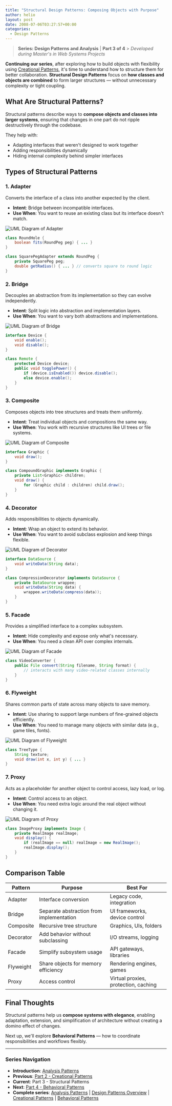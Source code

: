 ```yaml
---
title: "Structural Design Patterns: Composing Objects with Purpose"
author: helio
layout: post
date: 2008-07-06T03:27:57+00:00
categories:
  - Design Patterns
---
```


> **Series: Design Patterns and Analysis** | **Part 3 of 4** > _Developed during Master's in Web Systems Projects_

**Continuing our series**, after exploring how to build objects with flexibility using [Creational Patterns](../2008-07-04-padroes-de-criacao/), it's time to understand how to structure them for better collaboration.
**Structural Design Patterns** focus on **how classes and objects are combined** to form larger structures — without unnecessary complexity or tight coupling.

## What Are Structural Patterns?

Structural patterns describe ways to **compose objects and classes into larger systems**, ensuring that changes in one part do not ripple destructively through the codebase.

They help with:

- Adapting interfaces that weren't designed to work together
- Adding responsibilities dynamically
- Hiding internal complexity behind simpler interfaces

## Types of Structural Patterns

### 1. Adapter

Converts the interface of a class into another expected by the client.

- **Intent**: Bridge between incompatible interfaces.
- **Use When**: You want to reuse an existing class but its interface doesn't match.

<img src="/uploads/2008/07/adapter-pattern.png" alt="UML Diagram of Adapter" class="structural-pattern-img">

```java
class RoundHole {
    boolean fits(RoundPeg peg) { ... }
}

class SquarePegAdapter extends RoundPeg {
    private SquarePeg peg;
    double getRadius() { ... } // converts square to round logic
}
```

### 2. Bridge

Decouples an abstraction from its implementation so they can evolve independently.

- **Intent**: Split logic into abstraction and implementation layers.
- **Use When**: You want to vary both abstractions and implementations.

<img src="/uploads/2008/07/bridge-pattern.png" alt="UML Diagram of Bridge" class="structural-pattern-img">

```java
interface Device {
    void enable();
    void disable();
}

class Remote {
    protected Device device;
    public void togglePower() {
        if (device.isEnabled()) device.disable();
        else device.enable();
    }
}
```

### 3. Composite

Composes objects into tree structures and treats them uniformly.

- **Intent**: Treat individual objects and compositions the same way.
- **Use When**: You work with recursive structures like UI trees or file systems.

<img src="/uploads/2008/07/composite-pattern.png" alt="UML Diagram of Composite" class="structural-pattern-img">

```java
interface Graphic {
    void draw();
}

class CompoundGraphic implements Graphic {
    private List<Graphic> children;
    void draw() {
        for (Graphic child : children) child.draw();
    }
}
```

### 4. Decorator

Adds responsibilities to objects dynamically.

- **Intent**: Wrap an object to extend its behavior.
- **Use When**: You want to avoid subclass explosion and keep things flexible.

<img src="/uploads/2008/07/decorator-pattern.png" alt="UML Diagram of Decorator" class="structural-pattern-img">

```java
interface DataSource {
    void writeData(String data);
}

class CompressionDecorator implements DataSource {
    private DataSource wrappee;
    void writeData(String data) {
        wrappee.writeData(compress(data));
    }
}
```

### 5. Facade

Provides a simplified interface to a complex subsystem.

- **Intent**: Hide complexity and expose only what's necessary.
- **Use When**: You need a clean API over complex internals.

<img src="/uploads/2008/07/facade-pattern.png" alt="UML Diagram of Facade" class="structural-pattern-img">

```java
class VideoConverter {
    public File convert(String filename, String format) {
        // interacts with many video-related classes internally
    }
}
```

### 6. Flyweight

Shares common parts of state across many objects to save memory.

- **Intent**: Use sharing to support large numbers of fine-grained objects efficiently.
- **Use When**: You need to manage many objects with similar data (e.g., game tiles, fonts).

<img src="/uploads/2008/07/flyweight-pattern.png" alt="UML Diagram of Flyweight" class="structural-pattern-img">

```java
class TreeType {
    String texture;
    void draw(int x, int y) { ... }
}
```

### 7. Proxy

Acts as a placeholder for another object to control access, lazy load, or log.

- **Intent**: Control access to an object.
- **Use When**: You need extra logic around the real object without changing it.

<img src="/uploads/2008/07/proxy-pattern.png" alt="UML Diagram of Proxy" class="structural-pattern-img">

```java
class ImageProxy implements Image {
    private RealImage realImage;
    void display() {
        if (realImage == null) realImage = new RealImage();
        realImage.display();
    }
}
```

## Comparison Table

| Pattern   | Purpose                                  | Best For                             |
| --------- | ---------------------------------------- | ------------------------------------ |
| Adapter   | Interface conversion                     | Legacy code, integration             |
| Bridge    | Separate abstraction from implementation | UI frameworks, device control        |
| Composite | Recursive tree structure                 | Graphics, UIs, folders               |
| Decorator | Add behavior without subclassing         | I/O streams, logging                 |
| Facade    | Simplify subsystem usage                 | API gateways, libraries              |
| Flyweight | Share objects for memory efficiency      | Rendering engines, games             |
| Proxy     | Access control                           | Virtual proxies, protection, caching |

## Final Thoughts

Structural patterns help us **compose systems with elegance**, enabling adaptation, extension, and simplification of architecture without creating a domino effect of changes.

Next up, we'll explore **Behavioral Patterns** — how to coordinate responsibilities and workflows flexibly.

---

### **Series Navigation**

- **Introduction**: [Analysis Patterns](../2008-07-01-padroes-de-analise/)
- **Previous**: [Part 2 - Creational Patterns](../2008-07-04-padroes-de-criacao/)
- **Current**: Part 3 - Structural Patterns
- **Next**: [Part 4 - Behavioral Patterns](../2008-07-08-padroes-comportamentais/)
- **Complete series**: [Analysis Patterns](../2008-07-01-padroes-de-analise/) | [Design Patterns Overview](../2008-07-02-padroes-de-projeto-detalhado/) | [Creational Patterns](../2008-07-04-padroes-de-criacao/) | [Behavioral Patterns](../2008-07-08-padroes-comportamentais/)
